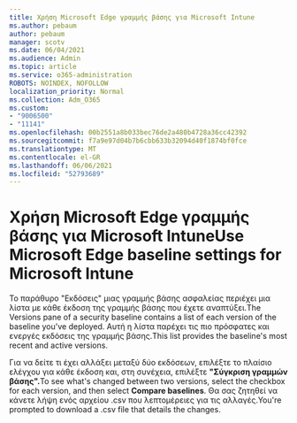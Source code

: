 ```yaml
---
title: Χρήση Microsoft Edge γραμμής βάσης για Microsoft Intune
ms.author: pebaum
author: pebaum
manager: scotv
ms.date: 06/04/2021
ms.audience: Admin
ms.topic: article
ms.service: o365-administration
ROBOTS: NOINDEX, NOFOLLOW
localization_priority: Normal
ms.collection: Adm_O365
ms.custom:
- "9006500"
- "11141"
ms.openlocfilehash: 00b2551a8b033bec76de2a480b4728a36cc42392
ms.sourcegitcommit: f7a9e97d04b7b6cbb633b32094d40f1874bf0fce
ms.translationtype: MT
ms.contentlocale: el-GR
ms.lasthandoff: 06/06/2021
ms.locfileid: "52793689"
---
```

# <a name="use-microsoft-edge-baseline-settings-for-microsoft-intune"></a><span data-ttu-id="58205-102">Χρήση Microsoft Edge γραμμής βάσης για Microsoft Intune</span><span class="sxs-lookup"><span data-stu-id="58205-102">Use Microsoft Edge baseline settings for Microsoft Intune</span></span>

<span data-ttu-id="58205-103">Το παράθυρο "Εκδόσεις" μιας γραμμής βάσης ασφαλείας περιέχει μια λίστα με κάθε έκδοση της γραμμής βάσης που έχετε αναπτύξει.</span><span class="sxs-lookup"><span data-stu-id="58205-103">The Versions pane of a security baseline contains a list of each version of the baseline you've deployed.</span></span> <span data-ttu-id="58205-104">Αυτή η λίστα παρέχει τις πιο πρόσφατες και ενεργές εκδόσεις της γραμμής βάσης.</span><span class="sxs-lookup"><span data-stu-id="58205-104">This list provides the baseline's most recent and active versions.</span></span>

<span data-ttu-id="58205-105">Για να δείτε τι έχει αλλάξει μεταξύ δύο εκδόσεων, επιλέξτε το πλαίσιο ελέγχου για κάθε έκδοση και, στη συνέχεια, επιλέξτε **"Σύγκριση γραμμών βάσης".**</span><span class="sxs-lookup"><span data-stu-id="58205-105">To see what's changed between two versions, select the checkbox for each version, and then select **Compare baselines**.</span></span> <span data-ttu-id="58205-106">Θα σας ζητηθεί να κάνετε λήψη ενός αρχείου .csv που λεπτομέρειες για τις αλλαγές.</span><span class="sxs-lookup"><span data-stu-id="58205-106">You're prompted to download a .csv file that details the changes.</span></span>